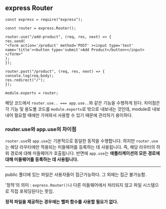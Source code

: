 ## express Router

```
const express = require("express");

const router = express.Router();

router.use("/add-product", (req, res, next) => {
res.send(
"<form action='/product' method='POST' ><input type='text' name='title'><button type='submit'>Add Product</button></input></form>"
);
});

router.post("/product", (req, res, next) => {
console.log(req.body);
res.redirect("/");
});

module.exports = router;
```

해당 코드에서 `router.use.. === app.use..`와 같은 기능을 수행하게 된다.
차이점은 각 기능 및 용도별 코드를 `module.exports`로 밖으로 내보내는 것인데, module로 내보내어 필요할 때에만 가져와서 사용할 수 있기 때문에 관리하기 용이하다.

### router.use와 app.use의 차이점

`router.use`와 `app.use`는 기본적으로 동일한 동작을 수행합니다. 하지만 `router.use`는 해당 라우터에만 적용되는 미들웨어를 등록하는 데 사용됩니다. 즉, 해당 라우터의 하위 경로에 대해 미들웨어가 호출됩니다. 반면에 `app.use`는 **애플리케이션의 모든 경로에 대해 미들웨어를 등록하는 데 사용됩니다.**

<hr>

public 폴더에 있는 파일은 사용자들이 접근가능하다.
그 외에는 접근 불가능함.

'정적'의 의미 : `express.Router()`나 다른 미들웨어에서 처리되지 않고 파일 시스템으로 직접 포워딩된다는 뜻임.

**정적 파일을 제공하는 경우에는 헬퍼 함수를 사용할 필요가 없다.**
